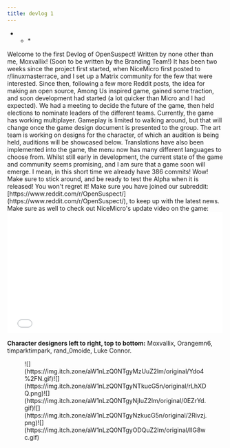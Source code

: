 ```yaml
---
title: devlog 1
---
```

* * *</section>

<section class="object_text_widget_widget user_formatted post_body">Welcome to the first Devlog of OpenSuspect! Written by none other than me, Moxvallix! (Soon to be written by the Branding Team!) It has been two weeks since the project first started, when NiceMicro first posted to r/linuxmasterrace, and I set up a Matrix community for the few that were interested. Since then, following a few more Reddit posts, the idea for making an open source, Among Us inspired game, gained some traction, and soon development had started (a lot quicker than Micro and I had expected). We had a meeting to decide the future of the game, then held elections to nominate leaders of the different teams. Currently, the game has working multiplayer. Gameplay is limited to walking around, but that will change once the game design document is presented to the group. The art team is working on designs for the character, of which an audition is being held, auditions will be showcased below. Translations have also been implemented into the game, the menu now has many different languages to choose from. Whilst still early in development, the current state of the game and community seems promising, and I am sure that a game soon will emerge. I mean, in this short time we already have 386 commits! Wow! Make sure to stick around, and be ready to test the Alpha when it is released! You won't regret it! Make sure you have joined our subreddit: [https://www.reddit.com/r/OpenSuspect/](https://www.reddit.com/r/OpenSuspect/), to keep up with the latest news. Make sure as well to check out NiceMicro's update video on the game:

<div class=""><iframe src="//www.youtube.com/embed/m7XeHLOI3Kg" allowfullscreen="" width="500" height="281" frameborder="0"></iframe></div>

**Character designers left to right, top to bottom:** Moxvallix, Orangemn6, timparktimpark, rand_0moide, Luke Connor.

<figure>![](https://img.itch.zone/aW1nLzQ0NTgyMzUuZ2lm/original/Ydo4%2FN.gif)![](https://img.itch.zone/aW1nLzQ0NTgyNTkucG5n/original/rLhXDQ.png)![](https://img.itch.zone/aW1nLzQ0NTgyNjIuZ2lm/original/0EZrYd.gif)![](https://img.itch.zone/aW1nLzQ0NTgyNzkucG5n/original/2Rivzj.png)![](https://img.itch.zone/aW1nLzQ0NTgyODQuZ2lm/original/lIG8wc.gif)</figure>